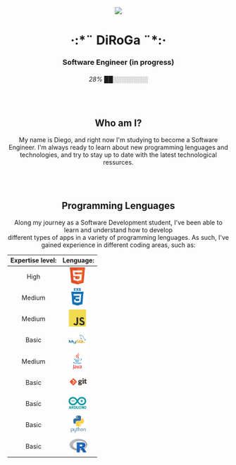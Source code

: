 <div id="header" align="center">
  <picture>
    <source media="(prefers-color-scheme: dark)" srcset="https://media.giphy.com/media/aBUmnz4D13L13HdTkz/giphy.gif">
    <source media="(prefers-color-scheme: light)" srcset="https://media.giphy.com/media/krLpsEwqoU5RyRf8NM/giphy.gif">
    <img src="https://media.giphy.com/media/krLpsEwqoU5RyRf8NM/giphy.gif" width="100"/>
  </picture>
  <div>
    <h1>·:*¨ DiRoGa ¨*:·</h1>
    <h3>Software Engineer (in progress)</h3>
    <h6>28% ██░░░░░░░░</h6>
    <img src="https://komarev.com/ghpvc/?username=your-github-username&style=plastic&color=red&label=PROFILE+VIEWS" alt=""/> 
  </div>
</div>

<div id="body">
  <div align="center">
    <h2>Who am I?</h2>
    <p>My name is Diego, and right now I'm studying to become a Software Engineer. I'm always ready to learn about new programming lenguages and technologies, and try to stay up to date with the latest technological ressurces.</p>
  </div>
  
  <br></br>
  
  <div align="center">
    <h2>Programming Lenguages</h2>
    <p>Along my journey as a Software Development student, I've been able to learn and understand how to develop <br>different types of apps in a variety of programming lenguages. As such, I've gained experience in different coding areas, such as:</br>
    </p>
    <table>
    <thead align="center">
      <tr>
        <th>Expertise level:</th>
        <th>Lenguage:</th>
      </tr>
    </thead>
    <tbody align="center">
      <tr>
        <td>High</td>
        <td><img src="https://github.com/devicons/devicon/blob/master/icons/html5/html5-original.svg" title="HTML5" alt="HTML" width="40" height="40"/>&nbsp;</td>
      </tr>
      <tr>
        <td>Medium</td>
        <td><img src="https://github.com/devicons/devicon/blob/master/icons/css3/css3-plain-wordmark.svg"  title="CSS3" alt="CSS" width="40" height="40"/>&nbsp;</td>
      </tr>
      <tr>
        <td>Medium</td>
        <td><img src="https://github.com/devicons/devicon/blob/master/icons/javascript/javascript-original.svg" title="JavaScript" alt="JavaScript" width="40" height="40"/>&nbsp;</td>
      </tr>
      <tr>
        <td>Basic</td>
        <td><img src="https://github.com/devicons/devicon/blob/master/icons/mysql/mysql-original-wordmark.svg" title="MySQL"  alt="MySQL" width="40" height="40"/>&nbsp</td>
      </tr>
      <tr>
        <td>Medium</td>
        <td><img src="https://github.com/devicons/devicon/blob/master/icons/java/java-original-wordmark.svg" title="Java" alt="Java" width="40" height="40"/>&nbsp
      </td>
      </tr>
      <tr>
        <td>Basic</td>
        <td><img src="https://github.com/devicons/devicon/blob/master/icons/git/git-original-wordmark.svg" title="Git" **alt="Git" width="40" height="40"/></td>
      </tr>
      <tr>
        <td>Basic</td>
        <td><img src="https://github.com/devicons/devicon/blob/master/icons/arduino/arduino-original-wordmark.svg" title="Arduino" alt="Arduino" width="40" height="40"/>&nbsp</td>
      </tr>
       <tr>
        <td>Basic</td>
        <td><img src="https://github.com/devicons/devicon/blob/master/icons/python/python-original-wordmark.svg" title="Python" **alt="Python" width="40" height="40"/>         </td>
      </tr>
      <tr>
        <td>Basic</td>
        <td><img src="https://github.com/devicons/devicon/blob/master/icons/r/r-original.svg" title="R" **alt="R" width="40" height="40"/></td>
      </tr>
    </tbody>
    </table>
  </div>
</div>
